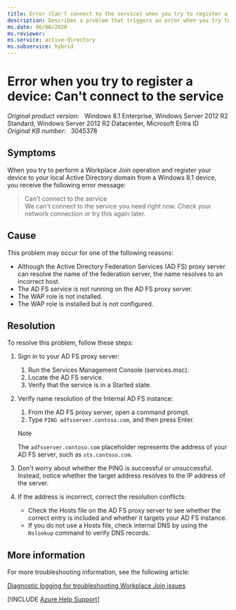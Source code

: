 ```yaml
---
title: Error (Can't connect to the service) when you try to register a device
description: Describes a problem that triggers an error when you try to register a device in a Windows 8.1 or Windows Server 2012 R2 environment.
ms.date: 06/08/2020
ms.reviewer: 
ms.service: active-directory
ms.subservice: hybrid
---
```

# Error when you try to register a device: Can't connect to the service

_Original product version:_ &nbsp; Windows 8.1 Enterprise, Windows Server 2012 R2 Standard, Windows Server 2012 R2 Datacenter, Microsoft Entra ID  
_Original KB number:_ &nbsp; 3045378

## Symptoms

When you try to perform a Workplace Join operation and register your device to your local Active Directory domain from a Windows 8.1 device, you receive the following error message:

> Can't connect to the service  
We can't connect to the service you need right now. Check your network connection or try this again later.

## Cause

This problem may occur for one of the following reasons:

- Although the Active Directory Federation Services (AD FS) proxy server can resolve the name of the federation server, the name resolves to an incorrect host.
- The AD FS service is not running on the AD FS proxy server.
- The WAP role is not installed.
- The WAP role is installed but is not configured.

## Resolution

To resolve this problem, follow these steps:

1. Sign in to your AD FS proxy server:
   1. Run the Services Management Console (services.msc).
   2. Locate the AD FS service.
   3. Verify that the service is in a Started state.

2. Verify name resolution of the Internal AD FS instance:
   1. From the AD FS proxy server, open a command prompt.
   2. Type `PING adfsserver.contoso.com`, and then press Enter.

    > [!NOTE]
    > The `adfsserver.contoso.com` placeholder represents the address of your AD FS server, such as `sts.contoso.com`.

3. Don't worry about whether the PING is successful or unsuccessful. Instead, notice whether the target address resolves to the IP address of the server.
4. If the address is incorrect, correct the resolution conflicts:
   - Check the Hosts file on the AD FS proxy server to see whether the correct entry is included and whether it targets your AD FS instance.
   - If you do not use a Hosts file, check internal DNS by using the `Nslookup` command to verify DNS records.

## More information

For more troubleshooting information, see the following article:

[Diagnostic logging for troubleshooting Workplace Join issues](https://support.microsoft.com/help/3045377)

[!INCLUDE [Azure Help Support](../../../includes/azure-help-support.md)]
